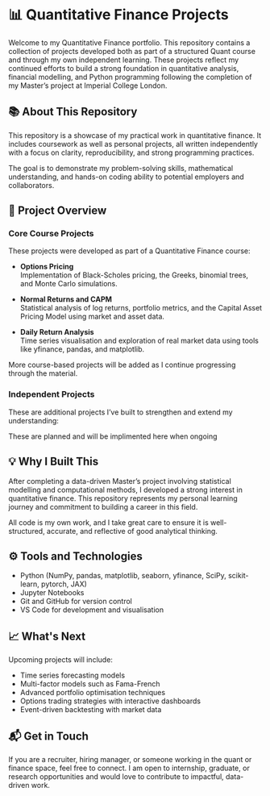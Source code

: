 # 📊 Quantitative Finance Projects

Welcome to my Quantitative Finance portfolio. This repository contains a collection of projects developed both as part of a structured Quant course and through my own independent learning. These projects reflect my continued efforts to build a strong foundation in quantitative analysis, financial modelling, and Python programming following the completion of my Master’s project at Imperial College London.

## 📚 About This Repository

This repository is a showcase of my practical work in quantitative finance. It includes coursework as well as personal projects, all written independently with a focus on clarity, reproducibility, and strong programming practices.

The goal is to demonstrate my problem-solving skills, mathematical understanding, and hands-on coding ability to potential employers and collaborators.

## 🧠 Project Overview

### Core Course Projects

These projects were developed as part of a Quantitative Finance course:

- **Options Pricing**  
  Implementation of Black-Scholes pricing, the Greeks, binomial trees, and Monte Carlo simulations.

- **Normal Returns and CAPM**  
  Statistical analysis of log returns, portfolio metrics, and the Capital Asset Pricing Model using market and asset data.

- **Daily Return Analysis**  
  Time series visualisation and exploration of real market data using tools like yfinance, pandas, and matplotlib.

More course-based projects will be added as I continue progressing through the material.

### Independent Projects

These are additional projects I’ve built to strengthen and extend my understanding:

These are planned and will be implimented here when ongoing  

## 💡 Why I Built This

After completing a data-driven Master’s project involving statistical modelling and computational methods, I developed a strong interest in quantitative finance. This repository represents my personal learning journey and commitment to building a career in this field.

All code is my own work, and I take great care to ensure it is well-structured, accurate, and reflective of good analytical thinking.

## ⚙️ Tools and Technologies

- Python (NumPy, pandas, matplotlib, seaborn, yfinance, SciPy, scikit-learn, pytorch, JAX)
- Jupyter Notebooks
- Git and GitHub for version control
- VS Code for development and visualisation

## 📈 What's Next

Upcoming projects will include:

- Time series forecasting models  
- Multi-factor models such as Fama-French  
- Advanced portfolio optimisation techniques  
- Options trading strategies with interactive dashboards  
- Event-driven backtesting with market data

## 📬 Get in Touch

If you are a recruiter, hiring manager, or someone working in the quant or finance space, feel free to connect. I am open to internship, graduate, or research opportunities and would love to contribute to impactful, data-driven work.
